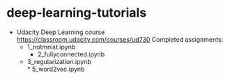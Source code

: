 # deep-learning-tutorials

- Udacity Deep Learning course https://classroom.udacity.com/courses/ud730
  Completed assignments: 
   	* 1_notmnist.ipynb 
	  * 2_fullyconnected.ipynb 	
    *	3_regularization.ipynb 	
	  * 5_word2vec.ipynb
